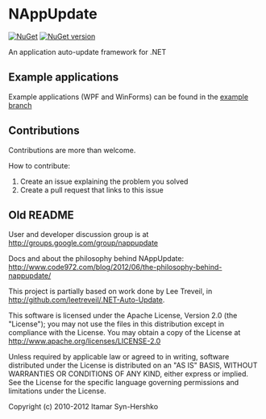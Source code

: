 # NAppUpdate

[![NuGet](https://img.shields.io/nuget/dt/NAppUpdate.Framework.svg)](https://www.nuget.org/packages/NAppUpdate.Framework)
[![NuGet version](https://badge.fury.io/nu/NAppUpdate.Framework.svg)](http://badge.fury.io/nu/NAppUpdate.Framework)

An application auto-update framework for .NET

## Example applications

Example applications (WPF and WinForms) can be found in the [example branch](https://github.com/robinwassen/NAppUpdate2/tree/example)

## Contributions

Contributions are more than welcome.

How to contribute:

1. Create an issue explaining the problem you solved
2. Create a pull request that links to this issue

## Old README

User and developer discussion group is at http://groups.google.com/group/nappupdate

Docs and about the philosophy behind NAppUpdate:
http://www.code972.com/blog/2012/06/the-philosophy-behind-nappupdate/

This project is partially based on work done by Lee Treveil,
in http://github.com/leetreveil/.NET-Auto-Update.

This software is licensed under the Apache License, Version 2.0
(the "License"); you may not use the files in this distribution
except in compliance with the License. You may obtain a copy of
the License at http://www.apache.org/licenses/LICENSE-2.0

Unless required by applicable law or agreed to in writing,
software distributed under the License is distributed on an
"AS IS" BASIS, WITHOUT WARRANTIES OR CONDITIONS OF ANY KIND,
either express or implied. See the License for the specific
language governing permissions and limitations under the License.

Copyright (c) 2010-2012 Itamar Syn-Hershko